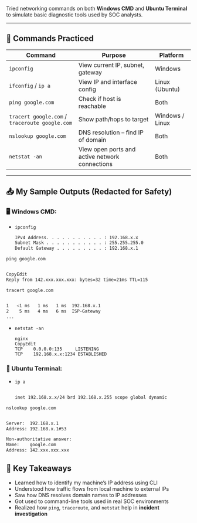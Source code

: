 Tried networking commands on both **Windows CMD** and **Ubuntu Terminal** to simulate basic diagnostic tools used by SOC analysts.

---

## 🔎 Commands Practiced

| Command | Purpose | Platform |
| --- | --- | --- |
| `ipconfig` | View current IP, subnet, gateway | Windows |
| `ifconfig` / `ip a` | View IP and interface config | Linux (Ubuntu) |
| `ping google.com` | Check if host is reachable | Both |
| `tracert google.com` / `traceroute google.com` | Show path/hops to target | Windows / Linux |
| `nslookup google.com` | DNS resolution – find IP of domain | Both |
| `netstat -an` | View open ports and active network connections | Both |

---

## 📤 My Sample Outputs (Redacted for Safety)

### 🖥️ Windows CMD:

- `ipconfig`
    
    ```bash
    IPv4 Address. . . . . . . . . . . : 192.168.x.x
    Subnet Mask . . . . . . . . . . . : 255.255.255.0
    Default Gateway . . . . . . . . . : 192.168.x.1
    ```
    

`ping google.com`

```bash

CopyEdit
Reply from 142.xxx.xxx.xxx: bytes=32 time=21ms TTL=115

```

`tracert google.com`

```bash

1   <1 ms   1 ms   1 ms  192.168.x.1
2    5 ms   4 ms   6 ms  ISP-Gateway
...

```

- `netstat -an`
    
    ```
    nginx
    CopyEdit
    TCP    0.0.0.0:135     LISTENING
    TCP    192.168.x.x:1234 ESTABLISHED
    
    ```
    

### 🐧 Ubuntu Terminal:

- `ip a`
    
    ```bash
    
    inet 192.168.x.x/24 brd 192.168.x.255 scope global dynamic
    
    ```
    

`nslookup google.com`

```bash

Server:  192.168.x.1
Address: 192.168.x.1#53

Non-authoritative answer:
Name:    google.com
Address: 142.xxx.xxx.xxx

```

## 🧠 Key Takeaways

- Learned how to identify my machine’s IP address using CLI
- Understood how traffic flows from local machine to external IPs
- Saw how DNS resolves domain names to IP addresses
- Got used to command-line tools used in real SOC environments
- Realized how `ping`, `traceroute`, and `netstat` help in **incident investigation**